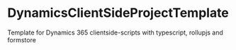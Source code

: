 # DynamicsClientSideProjectTemplate
Template for Dynamics 365 clientside-scripts with typescript, rollupjs and formstore
